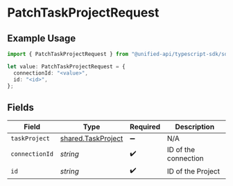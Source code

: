 # PatchTaskProjectRequest

## Example Usage

```typescript
import { PatchTaskProjectRequest } from "@unified-api/typescript-sdk/sdk/models/operations";

let value: PatchTaskProjectRequest = {
  connectionId: "<value>",
  id: "<id>",
};
```

## Fields

| Field                                                           | Type                                                            | Required                                                        | Description                                                     |
| --------------------------------------------------------------- | --------------------------------------------------------------- | --------------------------------------------------------------- | --------------------------------------------------------------- |
| `taskProject`                                                   | [shared.TaskProject](../../../sdk/models/shared/taskproject.md) | :heavy_minus_sign:                                              | N/A                                                             |
| `connectionId`                                                  | *string*                                                        | :heavy_check_mark:                                              | ID of the connection                                            |
| `id`                                                            | *string*                                                        | :heavy_check_mark:                                              | ID of the Project                                               |
